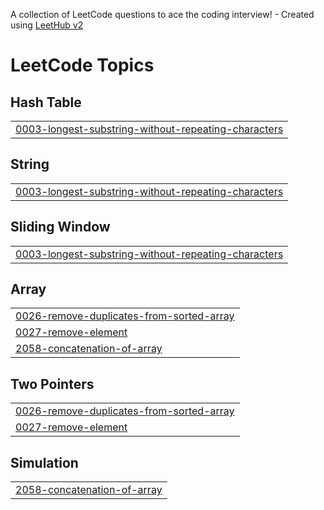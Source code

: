 A collection of LeetCode questions to ace the coding interview! - Created using [LeetHub v2](https://github.com/arunbhardwaj/LeetHub-2.0)
<!---LeetCode Topics Start-->
# LeetCode Topics
## Hash Table
|  |
| ------- |
| [0003-longest-substring-without-repeating-characters](https://github.com/NotTheRealPranav/General/tree/master/0003-longest-substring-without-repeating-characters) |
## String
|  |
| ------- |
| [0003-longest-substring-without-repeating-characters](https://github.com/NotTheRealPranav/General/tree/master/0003-longest-substring-without-repeating-characters) |
## Sliding Window
|  |
| ------- |
| [0003-longest-substring-without-repeating-characters](https://github.com/NotTheRealPranav/General/tree/master/0003-longest-substring-without-repeating-characters) |
## Array
|  |
| ------- |
| [0026-remove-duplicates-from-sorted-array](https://github.com/NotTheRealPranav/General/tree/master/0026-remove-duplicates-from-sorted-array) |
| [0027-remove-element](https://github.com/NotTheRealPranav/General/tree/master/0027-remove-element) |
| [2058-concatenation-of-array](https://github.com/NotTheRealPranav/General/tree/master/2058-concatenation-of-array) |
## Two Pointers
|  |
| ------- |
| [0026-remove-duplicates-from-sorted-array](https://github.com/NotTheRealPranav/General/tree/master/0026-remove-duplicates-from-sorted-array) |
| [0027-remove-element](https://github.com/NotTheRealPranav/General/tree/master/0027-remove-element) |
## Simulation
|  |
| ------- |
| [2058-concatenation-of-array](https://github.com/NotTheRealPranav/General/tree/master/2058-concatenation-of-array) |
<!---LeetCode Topics End-->